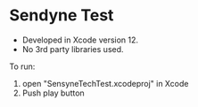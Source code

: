 # Sendyne Test
* Developed in Xcode version 12.
* No 3rd party libraries used.

To run: 
 1. open "SensyneTechTest.xcodeproj" in Xcode
 2. Push play button
